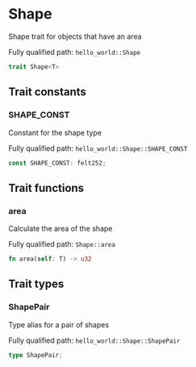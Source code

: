 # Shape

Shape trait for objects that have an area

Fully qualified path: `hello_world::Shape`

```rust
trait Shape<T>
```

## Trait constants

### SHAPE_CONST

Constant for the shape type

Fully qualified path: `hello_world::Shape::SHAPE_CONST`

```rust
const SHAPE_CONST: felt252;
```


## Trait functions

### area

Calculate the area of the shape

Fully qualified path: `Shape::area`

```rust
fn area(self: T) -> u32
```


## Trait types

### ShapePair

Type alias for a pair of shapes

Fully qualified path: `hello_world::Shape::ShapePair`

```rust
type ShapePair;
```



